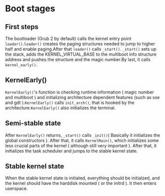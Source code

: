 # Boot stages

## First steps
The bootloader (Grub 2 by default) calls the kernel entry point `loader()`.`loader()` creates the paging structures needed to jump to higher half and enable paging.After that `loader()` calls `_start()`.
`_start()` sets up the stack, adds the KERNEL_VIRTUAL_BASE to the multiboot info structure address and pushes the structure and the magic number.By last, it calls `kernel_early()`.
## KernelEarly()
`KernelEarly()`'s function is checking runtime information ( magic number and multiboot ) and initializing architecture dependent features (such as sse and gdt ).`KernelEarly()` calls `init_arch()`, that is hooked by the architecture.`KernelEarly()` also initializes the terminal.
## Semi-stable state
After `KernelEarly()` returns, `_start()` calls `_init()`( Basically it initializes the global constructors ). After that, it calls `KernelMain()`, which initializes some less crucial parts of the kernel ( although still very important ). After that, it initializes the task scheduler and jumps to the stable kernel state.
## Stable kernel state
When the stable kernel state is initiated, everything should be initialzed, and the kernel should have the harddisk mounted ( or the initrd ). It then enters userspace.
